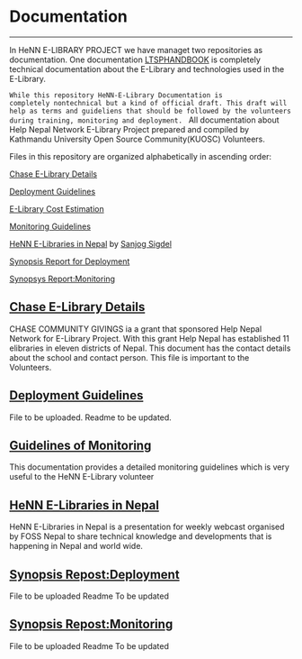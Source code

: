 # Documentation
-------------------------------
In HeNN E-LIBRARY PROJECT we have managet two repositories as documentation. One documentation <a href="https://github.com/algosig/LTSPHandBook.git"> LTSPHANDBOOK</a> is completely technical documentation about the E-Library and technologies used in the E-Library.

<code>While this repository HeNN-E-Library Documentation is completely nontechnical but a kind of official draft. This draft will help as terms and guideliens that should be followed by the volunteers during training, monitoring and deployment.
</code>
All documentation about Help Nepal Network E-Library Project prepared and compiled by Kathmandu University Open Source Community(KUOSC) Volunteers.

Files in this repository are organized alphabetically in ascending order:

<a href="https://github.com/henn-elibrary-project/HeNN-E-Library-Documentation/blob/master/chase%20library%20details.docx">Chase E-Library Details</a>

<a href="#">Deployment Guidelines</a>

<a href="https://github.com/henn-elibrary-project/HeNN-E-Library-Documentation/blob/master/E-Library%20COST%20ESTIMATION.docx"> E-Library Cost Estimation </a>

<a href="https://github.com/henn-elibrary-project/HeNN-E-Library-Documentation/blob/master/Guidelines%20for%20Monitoring"> Monitoring Guidelines</a>

<a href="https://github.com/henn-elibrary-project/HeNN-E-Library-Documentation/blob/master/HeNN%20E-libraries%20in%20Nepal.pdf">HeNN E-Libraries in Nepal</a> by <a href="https://github.com/algosig"> Sanjog Sigdel </a>

<a href="https://github.com/henn-elibrary-project/HeNN-E-Library-Documentation/blob/master/Synopsis%20Report%20for%20deployment">Synopsis Report for  Deployment</a>

<a href="#"> Synopsys Report:Monitoring</a>

<a href="https://github.com/henn-elibrary-project/HeNN-E-Library-Documentation/blob/master/chase%20library%20details.docx" style="text-color:#124334">Chase E-Library Details</a>
---
CHASE COMMUNITY GIVINGS ia a grant that sponsored Help Nepal Network for E-Library Project. With this grant Help Nepal has established 11 elibraries in eleven districts of Nepal. This document has the contact details about the school and contact person. This file is important to the Volunteers.

<a href="#">Deployment Guidelines</a>
---
File to be uploaded.
Readme to be updated.

<a href="https://github.com/henn-elibrary-project/HeNN-E-Library-Documentation/blob/master/Guidelines%20for%20Monitoring"> Guidelines of Monitoring</a>
---
This documentation provides a detailed monitoring guidelines which is very useful to the HeNN E-Library volunteer

<a href="https://github.com/henn-elibrary-project/HeNN-E-Library-Documentation/blob/master/HeNN%20E-libraries%20in%20Nepal.pdf">HeNN E-Libraries in Nepal</a>
---
HeNN E-Libraries in Nepal is a presentation for weekly webcast organised by FOSS Nepal to share technical knowledge and developments that is happening in Nepal and world wide.

<a href="#">Synopsis Repost:Deployment</a>
---
File to be uploaded
Readme To be updated

<a href="#">Synopsis Repost:Monitoring</a>
---
File to be uploaded
Readme To be updated

